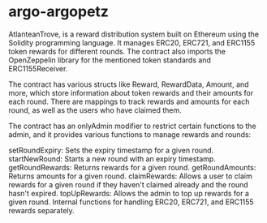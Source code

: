 # argo-argopetz

AtlanteanTrove, is a reward distribution system built on Ethereum using the Solidity programming language. It manages ERC20, ERC721, and ERC1155 token rewards for different rounds. The contract also imports the OpenZeppelin library for the mentioned token standards and ERC1155Receiver.

The contract has various structs like Reward, RewardData, Amount, and more, which store information about token rewards and their amounts for each round. There are mappings to track rewards and amounts for each round, as well as the users who have claimed them.

The contract has an onlyAdmin modifier to restrict certain functions to the admin, and it provides various functions to manage rewards and rounds:

setRoundExpiry: Sets the expiry timestamp for a given round.
startNewRound: Starts a new round with an expiry timestamp.
getRoundRewards: Returns rewards for a given round.
getRoundAmounts: Returns amounts for a given round.
claimRewards: Allows a user to claim rewards for a given round if they haven't claimed already and the round hasn't expired.
topUpRewards: Allows the admin to top up rewards for a given round.
Internal functions for handling ERC20, ERC721, and ERC1155 rewards separately.
